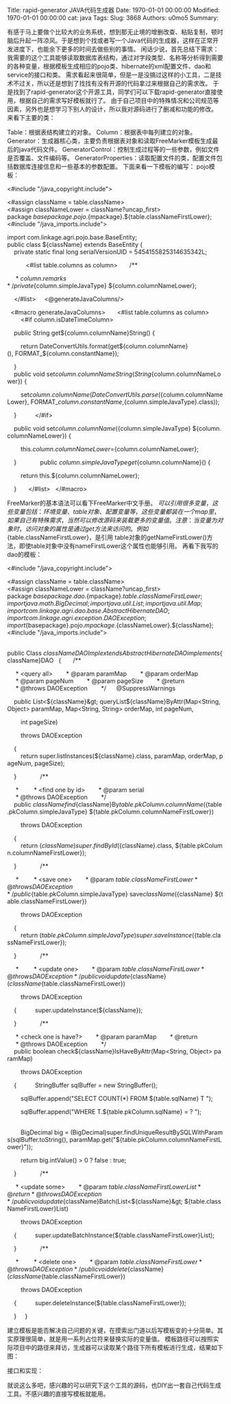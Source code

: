 Title: rapid-generator JAVA代码生成器
Date: 1970-01-01 00:00:00
Modified: 1970-01-01 00:00:00
cat: java
Tags: 
Slug: 3868
Authors: u0mo5 
Summary: 

有感于马上要做个比较大的业务系统，想到那无止境的增删改查、粘贴复制，顿时脑后升起一阵凉风。于是想到个找或者写一个Java代码的生成器，这样在正常开发进度下，也能余下更多的时间去做些别的事情。
闲话少说，首先总结下需求：
我需要的这个工具能够读取数据库表结构，通过对字段类型、名称等分析得到需要的各种变量，根据模板生成相应的pojo类、hibernate的xml配置文件、dao和service的接口和类。
需求看起来很简单，但是一是没搞过这样的小工具，二是技术不过关，所以还是想到了找找有没有开源的代码拿过来根据自己的需求改。
于是找到了rapid-generator这个开源工具，同学们可以下载rapid-generator直接使用，根据自己的需求写好模板就行了。
由于自己项目中的特殊情况和公司规范等因素，另外也是想学习下别人的设计，所以我对源码进行了删减和功能的修改。
来看下主要的类：

Table：根据表结构建立的对象。
Column：根据表中每列建立的对象。
Generator：生成器核心类，主要负责根据表对象和读取FreeMarker模板生成最后的java代码文件。
GeneratorControl：控制生成过程等的一些参数，例如文件是否覆盖、文件编码等。
GeneratorProperties：读取配置文件的类，配置文件包括数据库连接信息和一些基本的参数配置。
下面来看一下模板的编写：
pojo模板：

&lt;#include "/java_copyright.include"&gt;  

&lt;#assign className = table.className&gt;     
&lt;#assign classNameLower = className?uncap_first&gt;   
package ${basepackage}.pojo.${mpackage}.${table.classNameFirstLower};  
 
&lt;#include "/java_imports.include"&gt;  

import com.linkage.agri.pojo.base.BaseEntity;  
 
public class ${className} extends BaseEntity {  
    private static final long serialVersionUID = 5454155825314635342L;  

      
    &lt;#list table.columns as column&gt;  
    /**  

     * ${column.remarks}  
     */ 
    private ${column.simpleJavaType} ${column.columnNameLower};  

    &lt;/#list&gt;  
 
&lt;@generateJavaColumns/&gt;  

 
&lt;#macro generateJavaColumns&gt;  
    &lt;#list table.columns as column&gt;  
        &lt;#if column.isDateTimeColumn&gt;  

    public String get${column.columnName}String() {  

        return DateConvertUtils.format(get${column.columnName}(), FORMAT_${column.constantName});  

    }  
    public void set${column.columnName}String(String ${column.columnNameLower}) {  

        set${column.columnName}(DateConvertUtils.parse(${column.columnNameLower}, FORMAT_${column.constantName},${column.simpleJavaType}.class));  

    }  
        &lt;/#if&gt;      

    public void set${column.columnName}(${column.simpleJavaType} ${column.columnNameLower}) {  

        this.${column.columnNameLower} = ${column.columnNameLower};  

    }  
      
    public ${column.simpleJavaType} get${column.columnName}() {  

        return this.${column.columnNameLower};  

    }  
    &lt;/#list&gt;  
&lt;/#macro&gt; 

FreeMarker的基本语法可以看下FreeMarker中文手册。
${}可以引用很多变量，这些变量包括：环境变量、table对象、配置变量等，这些变量都装在一个map里，如果自己有特殊需求，当然可以修改源码来装载更多的变量值。
注意：当变量为对象时，访问对象的属性是通过get方法来访问的。例如${table.classNameFirstLower}，是引用 table对象的getNameFirstLower()方法，即使table对象中没有nameFirstLower这个属性也能够引用。
再看下我写的dao的模板：

&lt;#include "/java_copyright.include"&gt;  

&lt;#assign className = table.className&gt;     
&lt;#assign classNameLower = className?uncap_first&gt;     
package ${basepackage}.dao.${mpackage}.${table.classNameFirstLower};  
 
import java.math.BigDecimal;  
import java.util.List;  
import java.util.Map;  
 
import com.linkage.agri.dao.base.AbstractHibernateDAO;  
import com.linkage.agri.exception.DAOException;  
import ${basepackage}.pojo.${mpackage}.${classNameLower}.${className};  
 
&lt;#include "/java_imports.include"&gt;  

 
public Class ${className}DAOImpl extends AbstractHibernateDAO implements ${className}DAO  
{  
    /**  

     * &lt;query all&gt;  
     * @param paramMap  
     * @param orderMap  
     * @param pageNum  
     * @param pageSize  
     * @return  
     * @throws DAOException  
     */ 
    @SuppressWarnings 

    public List&lt;${className}&gt; queryList${className}ByAttr(Map&lt;String, Object&gt; paramMap, Map&lt;String, String&gt; orderMap, int pageNum,  

        int pageSize)  

        throws DAOException  

    {  
        return super.listInstances(${className}.class, paramMap, orderMap, pageNum, pageSize);  

    }  
      
    /**  

     *   
     * &lt;find one by id&gt;  
     * @param serial  
     * @throws DAOException  
     */ 
    public ${className} find${className}By${table.pkColumn.columnName}(${table.pkColumn.simpleJavaType} ${table.pkColumn.columnNameFirstLower})  

        throws DAOException  

    {  
        return (${className})super.findById(${className}.class, ${table.pkColumn.columnNameFirstLower});  

    }  
      
    /**  

     *   
     * &lt;save one&gt;  
     * @param ${table.classNameFirstLower}  
     * @throws DAOException  
     */ 
    public ${table.pkColumn.simpleJavaType} save${className}(${className} ${table.classNameFirstLower})  

        throws DAOException  

    {  
        return (${table.pkColumn.simpleJavaType})super.saveInstance(${table.classNameFirstLower});  

    }  
      
    /**  

     *   
     * &lt;update one&gt;  
     * @param ${table.classNameFirstLower}  
     * @throws DAOException  
     */ 
    public void update${className}(${className} ${table.classNameFirstLower})  

        throws DAOException  

    {  
        super.updateInstance(${className});  

    }  
      
    /**  

     * &lt;check one is have?&gt;  
     * @param paramMap  
     * @return  
     * @throws DAOException  
     */ 
    public boolean check${className}IsHaveByAttr(Map&lt;String, Object&gt; paramMap)  

        throws DAOException  

    {  
        StringBuffer sqlBuffer = new StringBuffer();  

        sqlBuffer.append("SELECT COUNT(*) FROM ${table.sqlName} T ");  

        sqlBuffer.append("WHERE T.${table.pkColumn.sqlName} = ? ");  

          
        BigDecimal big = (BigDecimal)super.findUniqueResultBySQLWithParams(sqlBuffer.toString(), paramMap.get("${table.pkColumn.columnNameFirstLower}"));  

        return big.intValue() &gt; 0 ? false : true;  

    }  
      
    /**  

     * &lt;update some&gt;  
     * @param ${table.classNameFirstLower}List  
     * @return  
     * @throws DAOException  
     */ 
    public void update${className}Batch(List&lt;${className}&gt; ${table.classNameFirstLower}List)  

        throws DAOException  

    {  
        super.updateBatchInstance(${table.classNameFirstLower}List);  

    }  
      
    /**  

     *   
     * &lt;delete one&gt;  
     * @param ${table.classNameFirstLower}  
     * @throws DAOException  
     */ 
    public void delete${className}(${className} ${table.classNameFirstLower})  

        throws DAOException  

    {  
        super.deleteInstance(${table.classNameFirstLower});  

    }  
 
} 

建立模板是能否解决自己问题的关键，在摸索出门道以后写模板变的十分简单。其实原理很简单，就是用一系列占位符来替换实际的变量值。
模板路径可以按照实际项目中的路径来拜访，生成器可以读取某个路径下所有模板进行生成，结果如下图：

接口和实现：

就说这么多吧，感兴趣的可以研究下这个工具的源码，也DIY出一套自己代码生成工具。不感兴趣的直接写模板就能用。
